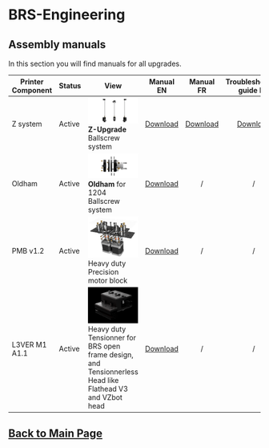 
# BRS-Engineering  
## Assembly manuals

In this section you will find manuals for all upgrades. 

Printer Component|Status|View|Manual EN|Manual FR|Troubleshooting guide EN
-----------------|------|-----------------------------------| :----: |  :---------------: |  :---------------:
Z system|Active|![alt text](/image/Complete.PNG)<br> **Z-Upgrade** Ballscrew system|[Download](/manuals/manualEN.pdf)|[Download](/manuals/manualFR.pdf)|[Download](/manuals/TroubleshootingZ.pdf)  
Oldham|Active|![alt text](/image/Oldham1.png)<br> **Oldham** for 1204 Ballscrew system|[Download](/manuals/Oldham-Manual.pdf)|/|/
PMB v1.2|Active|![alt text](/image/motorblock.png)<br> Heavy duty Precision motor block|[Download](/manuals/Manual-PMB.pdf)|/|/ 
L3VER M1 A1.1|Active|![alt text](/image/tensionner3.png)<br> Heavy duty Tensionner for BRS open frame design, and Tensionnerless Head like Flathead V3 and VZbot head|[Download](/manuals/Manual-PMB.pdf)|/|/ 


## [Back to Main Page](/README.md)
